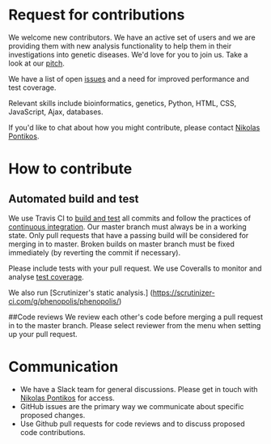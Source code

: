 # Request for contributions
We welcome new contributors. We have an active set of users and we are providing them with new analysis functionality to help them in their investigations into genetic diseases. We'd love for you to join us. Take a look at our [pitch](https://uclex.cs.ucl.ac.uk/about#pitch).

We have a list of open [issues](https://github.com/phenopolis/phenopolis/issues) and a need for improved performance and test coverage.

Relevant skills include bioinformatics, genetics, Python, HTML, CSS, JavaScript, Ajax, databases.

If you'd like to chat about how you might contribute, please contact [Nikolas Pontikos](https://github.com/pontikos).

# How to contribute
## Automated build and test
We use Travis CI to [build and test](https://travis-ci.org/phenopolis/phenopolis) all commits and follow the practices of [continuous integration](https://www.thoughtworks.com/continuous-integration). Our master branch must always be in a working state. Only pull requests that have a passing build will be considered for merging in to master. Broken builds on master branch must be fixed immediately (by reverting the commit if necessary).

Please include tests with your pull request. We use Coveralls to monitor and analyse [test coverage](https://coveralls.io/github/phenopolis/phenopolis?branch=master). 

We also run [Scrutinizer's static analysis.] (https://scrutinizer-ci.com/g/phenopolis/phenopolis/)

##Code reviews
We review each other's code before merging a pull request in to the master branch. Please select reviewer from the menu when setting up your pull request.

# Communication
- We have a Slack team for general discussions. Please get in touch with [Nikolas Pontikos](https://github.com/pontikos) for access.
- GitHub issues are the primary way we communicate about specific proposed changes.
- Use Github pull requests for code reviews and to discuss proposed code contributions.
